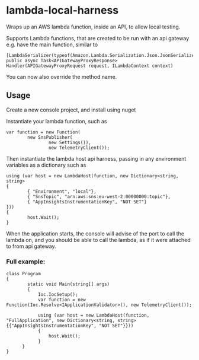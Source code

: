 # lambda-local-harness

Wraps up an AWS lambda function, inside an API, to allow local testing.


Supports Lambda functions, that are created to be run with an api gateway
e.g. have the main function, similar to

```
[LambdaSerializer(typeof(Amazon.Lambda.Serialization.Json.JsonSerializer))]
public async Task<APIGatewayProxyResponse> Handler(APIGatewayProxyRequest request, ILambdaContext context)
```

You can now also override the method name.

## Usage

Create a new console project, and install using nuget


Instantiate your lambda function, such as 

```
var function = new Function(
        new SnsPublisher(
                new Settings()),
                new TelemetryClient());
```

Then instantiate the lambda host api harness, passing in any environment variables as a dictionary such as

```
using (var host = new LambdaHost(function, new Dictionary<string, string>
{
        { "Environment", "local"},
        { "SnsTopic", "arn:aws:sns:eu-west-2:00000000:topic"},
        { "AppInsightsInstrumentationKey", "NOT SET"}
}))
{
        host.Wait();
}        
```

When the application starts, the console will advise of the port to call the lambda on, and you should be able to call the lambda, as if it were attached to from api gateway.


### Full example:

```
class Program
{
        static void Main(string[] args)
        {
            Ioc.IocSetup();
            var function = new Function(Ioc.Resolve<IApplicationValidator>(), new TelemetryClient());

            using (var host = new LambdaHost(function, "FullApplication", new Dictionary<string, string> {{"AppInsightsInstrumentationKey", "NOT SET"}}))
            {
                host.Wait();
            }
      }
}
```
